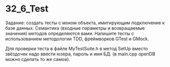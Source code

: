 # 32_6_Test

Задание: создать тесты с моком объекта, имитирующим подключение к базе данных.
Семантика (входные параметры и возвращаемые значения) методов определяются вами.
Напишите тесты с использованием методологии TDD, фреймворков GTest и GMock.

Для проверки теста в файле MyTestSuite.h в метод SetUp 
вместо звёздочек  надо ввести юзера, пароль и имя БД.
(в main.cpp  openDB можно сделать то же самое).

